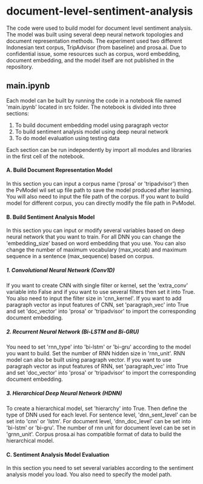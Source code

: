 # document-level-sentiment-analysis

The code were used to build model for document level sentiment analysis. The model was built using several deep neural network topologies and document representation methods. The experiment used two different Indonesian text corpus, TripAdvisor (from baseline) and prosa.ai. Due to confidential issue, some resources such as corpus, word embedding, document embedding, and the model itself are not published in the repository.

## main.ipynb

Each model can be built by running the code in a notebook file named 'main.ipynb' located in src folder. The notebook is divided into three sections: 
1. To build document embedding model using paragraph vector 
2. To build sentiment analysis model using deep neural network
3. To do model evaluation using testing data

Each section can be run independently by import all modules and libraries in the first cell of the notebook.

#### A. Build Document Representation Model
In this section you can input a corpus name ('prosa' or 'tripadvisor') then the PvModel wil set up file path to save the model produced after learning. You will also need to input the file path of the corpus. If you want to build model for different corpus, you can directly modify the file path in PvModel.

#### B. Build Sentiment Analysis Model
In this section you can input or modify several variables based on deep neural network that you want to train. For all DNN you can change the 'embedding_size' based on word embedding that you use. You can also change the number of maximum vocabulary (max_vocab) and maximum sequence in a sentence (max_sequence) based on corpus.
##### 1. Convolutional Neural Network (Conv1D)
If you want to create CNN with single filter or kernel, set the 'extra_conv' variable into False and if you want to use several filters then set it into True. You also need to input the filter size in 'cnn_kernel'. If you want to add paragraph vector as input features of CNN, set 'paragraph_vec' into True and set 'doc_vector' into 'prosa' or 'tripadvisor' to import the corresponding document embedding.
##### 2. Recurrent Neural Network (Bi-LSTM and Bi-GRU)
You need to set 'rnn_type' into 'bi-lstm' or 'bi-gru' according to the model you want to build. Set the number of RNN hidden size in 'rnn_unit'. RNN model can also be built using paragraph vector. If you want to use paragraph vector as input features of RNN, set 'paragraph_vec' into True and set 'doc_vector' into 'prosa' or 'tripadvisor' to import the corresponding document embedding.
##### 3. Hierarchical Deep Neural Network (HDNN)
To create a hierarchical model, set 'hierarchy' into True. Then define the type of DNN used for each level. For sentence level, 'dnn_sent_level' can be set into 'cnn' or 'lstm'. For document level, 'dnn_doc_level' can be set into 'bi-lstm' or 'bi-gru'. The number of rnn unit for document level can be set in 'grnn_unit'. Corpus prosa.ai has compatible format of data to build the hierarchical model.
#### C. Sentiment Analysis Model Evaluation
In this section you need to set several variables according to the sentiment analysis model you load. You also need to specify the model path.
